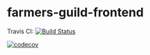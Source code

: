 ﻿# farmers-guild-frontend
Travis CI: 
[![Build Status](https://app.travis-ci.com/karishma-lakhoo/farmers-guild-frontend.svg?token=Hs1nrGTPjvxBz5UtZp4m&branch=main)](https://app.travis-ci.com/karishma-lakhoo/farmers-guild-frontend)

[![codecov](https://codecov.io/github/karishma-lakhoo/farmers-guild-frontend/branch/main/graph/badge.svg?token=X5EB26IFAT)](https://codecov.io/github/karishma-lakhoo/farmers-guild-frontend)
